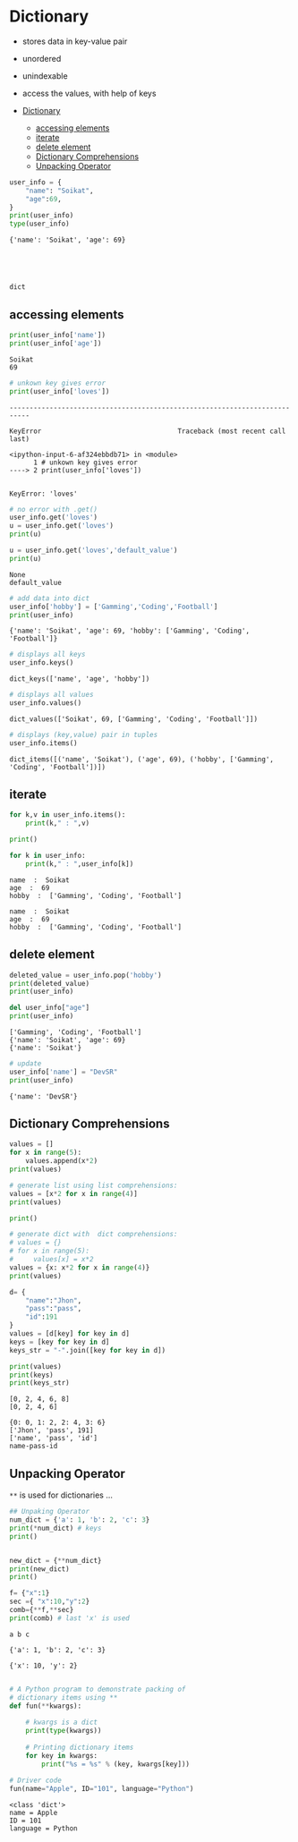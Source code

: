 # Dictionary

- stores data in key-value pair
- unordered 
- unindexable
- access the values, with help of keys

- [Dictionary](#dictionary)
  - [accessing elements](#accessing-elements)
  - [iterate](#iterate)
  - [delete element](#delete-element)
  - [Dictionary Comprehensions](#dictionary-comprehensions)
  - [Unpacking Operator](#unpacking-operator)

```python
user_info = {
    "name": "Soikat",
    "age":69,
}
print(user_info)
type(user_info)
```

    {'name': 'Soikat', 'age': 69}
    




    dict



## accessing elements


```python
print(user_info['name'])
print(user_info['age'])
```

    Soikat
    69
    


```python
# unkown key gives error
print(user_info['loves'])
```


    ---------------------------------------------------------------------------

    KeyError                                  Traceback (most recent call last)

    <ipython-input-6-af324ebbdb71> in <module>
          1 # unkown key gives error
    ----> 2 print(user_info['loves'])
    

    KeyError: 'loves'



```python
# no error with .get()
user_info.get('loves')
u = user_info.get('loves')
print(u)

u = user_info.get('loves','default_value')
print(u)
```

    None
    default_value
    


```python
# add data into dict
user_info['hobby'] = ['Gamming','Coding','Football']
print(user_info) 
```

    {'name': 'Soikat', 'age': 69, 'hobby': ['Gamming', 'Coding', 'Football']}
    


```python
# displays all keys
user_info.keys()
```




    dict_keys(['name', 'age', 'hobby'])




```python
# displays all values
user_info.values()
```




    dict_values(['Soikat', 69, ['Gamming', 'Coding', 'Football']])




```python
# displays (key,value) pair in tuples
user_info.items()
```




    dict_items([('name', 'Soikat'), ('age', 69), ('hobby', ['Gamming', 'Coding', 'Football'])])



## iterate


```python
for k,v in user_info.items():
    print(k," : ",v)

print()

for k in user_info:
    print(k," : ",user_info[k])
```

    name  :  Soikat
    age  :  69
    hobby  :  ['Gamming', 'Coding', 'Football']
    
    name  :  Soikat
    age  :  69
    hobby  :  ['Gamming', 'Coding', 'Football']
    

## delete element


```python
deleted_value = user_info.pop('hobby')
print(deleted_value)
print(user_info)

del user_info["age"]
print(user_info)
```

    ['Gamming', 'Coding', 'Football']
    {'name': 'Soikat', 'age': 69}
    {'name': 'Soikat'}
    


```python
# update
user_info['name'] = "DevSR"
print(user_info)
```

    {'name': 'DevSR'}
    

## Dictionary Comprehensions


```python
values = []
for x in range(5):
    values.append(x*2)
print(values)

# generate list using list comprehensions:
values = [x*2 for x in range(4)]
print(values)

print()

# generate dict with  dict comprehensions:
# values = {}
# for x in range(5):
#     values[x] = x*2
values = {x: x*2 for x in range(4)}
print(values)

d= {
    "name":"Jhon",
    "pass":"pass",
    "id":191
}
values = [d[key] for key in d]
keys = [key for key in d]
keys_str = "-".join([key for key in d]) 

print(values)
print(keys)
print(keys_str)
```

    [0, 2, 4, 6, 8]
    [0, 2, 4, 6]
    
    {0: 0, 1: 2, 2: 4, 3: 6}
    ['Jhon', 'pass', 191]
    ['name', 'pass', 'id']
    name-pass-id
    

## Unpacking Operator

`**` is used for dictionaries ...



```python
## Unpaking Operator
num_dict = {'a': 1, 'b': 2, 'c': 3}
print(*num_dict) # keys
print()


new_dict = {**num_dict}
print(new_dict)
print()

f= {"x":1}
sec ={ "x":10,"y":2}
comb={**f,**sec}
print(comb) # last 'x' is used
```

    a b c
    
    {'a': 1, 'b': 2, 'c': 3}
    
    {'x': 10, 'y': 2}
    


```python

# A Python program to demonstrate packing of
# dictionary items using **
def fun(**kwargs):
 
    # kwargs is a dict
    print(type(kwargs))
 
    # Printing dictionary items
    for key in kwargs:
        print("%s = %s" % (key, kwargs[key]))
 
# Driver code
fun(name="Apple", ID="101", language="Python")
```

    <class 'dict'>
    name = Apple
    ID = 101
    language = Python
    
